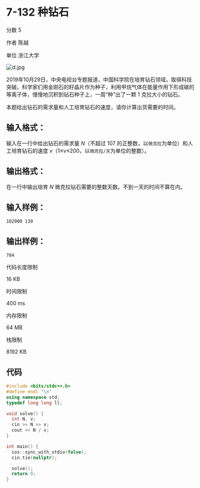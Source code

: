 # **7-132 种钻石**

分数 5

作者 陈越

单位 浙江大学

![d.jpg](https://gitee.com/chen-houchao/images/raw/master/img/20250226000742862.jpeg)

2019年10月29日，中央电视台专题报道，中国科学院在培育钻石领域，取得科技突破。科学家们用金刚石的籽晶片作为种子，利用甲烷气体在能量作用下形成碳的等离子体，慢慢地沉积到钻石种子上，一周“种”出了一颗 1 克拉大小的钻石。

本题给出钻石的需求量和人工培育钻石的速度，请你计算出货需要的时间。

## 输入格式：

输入在一行中给出钻石的需求量 *N*（不超过 107 的正整数，以`微克拉`为单位）和人工培育钻石的速度 *v*（1≤*v*≤200，以`微克拉/天`为单位的整数）。

## 输出格式：

在一行中输出培育 *N* 微克拉钻石需要的整数天数。不到一天的时间不算在内。

## 输入样例：

```in
102000 130
```

## 输出样例：

```out
784
```

代码长度限制

16 KB

时间限制

400 ms

内存限制

64 MB

栈限制

8192 KB

## 代码

```cpp
#include <bits/stdc++.h>
#define endl "\n"
using namespace std;
typedef long long ll;

void solve() {
  int N, v;
  cin >> N >> v;
  cout << N / v;
}

int main() {
  ios::sync_with_stdio(false);
  cin.tie(nullptr);

  solve();
  return 0;
}
```

